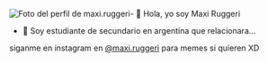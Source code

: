 <span class="_aa8h" role="link" tabindex="-1" style="width: 150px; height: 150px;"><img alt="Foto del perfil de maxi.ruggeri" class="_aa8j" crossorigin="anonymous" draggable="false" src="https://instagram.feze8-1.fna.fbcdn.net/v/t51.2885-19/290468871_158101753427406_6789462623318349132_n.jpg?stp=dst-jpg_s150x150&_nc_ht=instagram.feze8-1.fna.fbcdn.net&_nc_cat=106&_nc_ohc=hPaXOh_eWDgAX8MQe5y&tn=6ETsZ4M0EZZgYhMi&edm=ALlQn9MBAAAA&ccb=7-5&oh=00_AT-NPVEzr_AjHZJdiZpQ1CFRidJ4DlfIJ6dNY_Yg2MDtWg&oe=62C9EE52&_nc_sid=48a2a6"></span>-
👋 Hola, yo soy Maxi Ruggeri
- 🌱 Soy estudiante de secundario en argentina que relacionara...
<!---
MaxiRuggeri/MaxiRuggeri is a ✨ special ✨ repository because its `README.md` (this file) appears on your GitHub profile.
You can click the Preview link to take a look at your changes.
--->
siganme en instagram  en <a href="https://www.instagram.com/maxi.ruggeri/" rel="nofollow"><font style="vertical-align: inherit;"><font style="vertical-align: inherit;">@maxi.ruggeri</font></font></a> para memes si quieren XD
